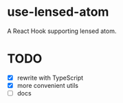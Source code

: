# use-lensed-atom
A React Hook supporting lensed atom.

# TODO
- [x] rewrite with TypeScript
- [x] more convenient utils
- [ ] docs
